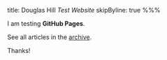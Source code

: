 title: Douglas Hill *Test Website*
skipByline: true
%%%

I am testing **GitHub Pages**.

See all articles in the [archive](/archive/).

Thanks!
